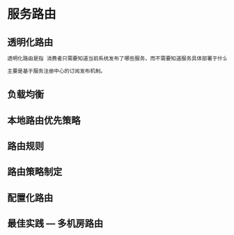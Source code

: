 # 服务路由

## 透明化路由
```md
透明化路由是指 消费者只需要知道当前系统发布了哪些服务，而不需要知道服务具体部署于什么位置。

主要是基于服务注册中心的订阅发布机制。
```
## 负载均衡

## 本地路由优先策略

## 路由规则

## 路由策略制定

## 配置化路由

## 最佳实践 — 多机房路由
